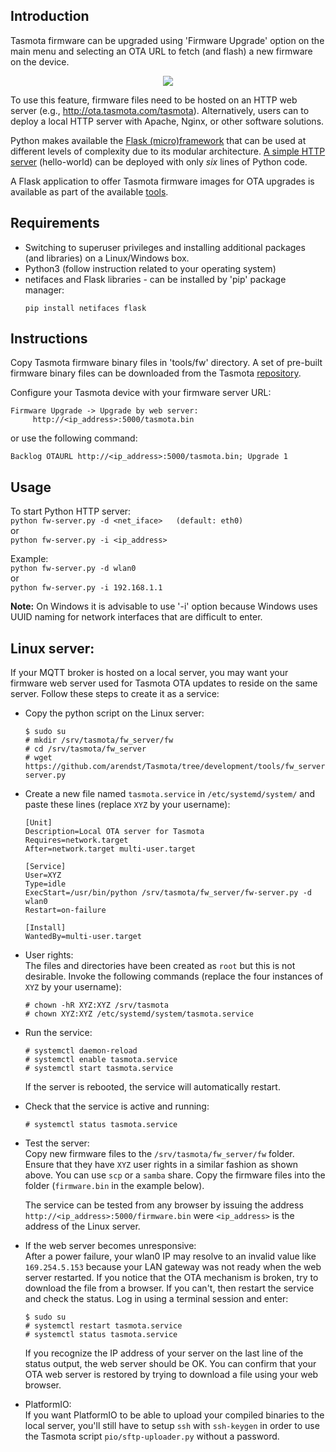 ## Introduction
Tasmota firmware can be upgraded using 'Firmware Upgrade' option on the main menu and selecting an OTA URL to fetch (and flash) a new firmware on the device.  

<p align="center">
  <img src="https://github.com/arendst/arendst.github.io/blob/master/media/fw-upgrade-menu.png">
</p>

To use this feature, firmware files need to be hosted on an HTTP web server (e.g., <http://ota.tasmota.com/tasmota>). Alternatively, users can to deploy a local HTTP server with Apache, Nginx, or other software solutions.  

Python makes available the [Flask (micro)framework](http://flask.pocoo.org) that can be used at different levels of complexity due to its modular architecture. [A simple HTTP server](http://flask.pocoo.org/docs/1.0/quickstart/#a-minimal-application) (hello-world) can be deployed with only *six* lines of Python code.  

A Flask application to offer Tasmota firmware images for OTA upgrades is available as part of the available [tools](https://github.com/arendst/Tasmota/tree/development/tools/fw_server/).  

## Requirements
* Switching to superuser privileges and installing additional packages (and libraries) on a Linux/Windows box.
* Python3 (follow instruction related to your operating system)
* netifaces and Flask libraries - can be installed by 'pip' package manager:
  ```
  pip install netifaces flask
  ```

## Instructions
Copy Tasmota firmware binary files in 'tools/fw' directory. A set of pre-built firmware binary files can be downloaded from the Tasmota [repository](http://ota.tasmota.com/tasmota).

Configure your Tasmota device with your firmware server URL:  
```
Firmware Upgrade -> Upgrade by web server:
     http://<ip_address>:5000/tasmota.bin
```

or use the following command:  
```
Backlog OTAURL http://<ip_address>:5000/tasmota.bin; Upgrade 1
```

## Usage
To start Python HTTP server:  
`python fw-server.py -d <net_iface>   (default: eth0)`  
  or  
`python fw-server.py -i <ip_address>`  

Example:  
`python fw-server.py -d wlan0`  
  or  
`python fw-server.py -i 192.168.1.1`  

**Note:** On Windows it is advisable to use '-i' option because Windows uses UUID naming for network interfaces that are difficult to enter.  

## Linux server:
If your MQTT broker is hosted on a local server, you may want your firmware web server used for Tasmota OTA updates to reside on the same server. Follow these steps to create it as a service:  
- Copy the python script on the Linux server:  
  ```
  $ sudo su
  # mkdir /srv/tasmota/fw_server/fw
  # cd /srv/tasmota/fw_server
  # wget https://github.com/arendst/Tasmota/tree/development/tools/fw_server/fw-server.py
  ```
- Create a new file named `tasmota.service` in `/etc/systemd/system/` and paste these lines (replace `XYZ` by your username):  
  ```
  [Unit]
  Description=Local OTA server for Tasmota
  Requires=network.target
  After=network.target multi-user.target
 
  [Service]
  User=XYZ
  Type=idle
  ExecStart=/usr/bin/python /srv/tasmota/fw_server/fw-server.py -d wlan0
  Restart=on-failure
 
  [Install]
  WantedBy=multi-user.target
  ```
- User rights:  
  The files and directories have been created as `root` but this is not desirable. Invoke the following commands (replace the four instances of `XYZ` by your username):  
  ```
  # chown -hR XYZ:XYZ /srv/tasmota
  # chown XYZ:XYZ /etc/systemd/system/tasmota.service
  ```
- Run the service:  
  ```
  # systemctl daemon-reload
  # systemctl enable tasmota.service
  # systemctl start tasmota.service
  ```

   If the server is rebooted, the service will automatically restart.  
- Check that the service is active and running:  
  ```
  # systemctl status tasmota.service
  ```
- Test the server:  
  Copy new firmware files to the `/srv/tasmota/fw_server/fw` folder. Ensure that they have `XYZ` user rights in a similar fashion as shown above. You can use `scp` or a `samba` share.  Copy the firmware files into the folder (`firmware.bin` in the example below).  

  The service can be tested from any browser by issuing the address `http://<ip_address>:5000/firmware.bin` were `<ip_address>` is the address of the Linux server.  

- If the web server becomes unresponsive:  
  After a power failure, your wlan0 IP may resolve to an invalid value like `169.254.5.153` because your LAN gateway was not ready when the web server restarted. If you notice that the OTA mechanism is broken, try to download the file from a browser. If you can't, then restart the service and check the status. Log in using a terminal session and enter:  
  ```
  $ sudo su
  # systemctl restart tasmota.service
  # systemctl status tasmota.service
  ```
  If you recognize the IP address of your server on the last line of the status output, the web server should be OK. You can confirm that your OTA web server is restored by trying to download a file using your web browser.  

- PlatformIO:  
  If you want PlatformIO to be able to upload your compiled binaries to the local server, you'll still have to setup `ssh` with `ssh-keygen` in order to use the Tasmota script `pio/sftp-uploader.py` without a password.
